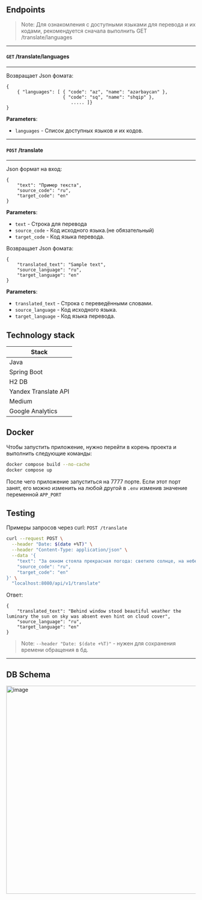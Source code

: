 ## Endpoints
> Note: Для ознакомления с доступными языками для перевода и их кодами, рекомендуется сначала выполнить GET /translate/languages
----
#### `GET` /translate/languages
----

Возвращает Json фомата:
```json5
{
	{ "languages": [ { "code": "az", "name": "azərbaycan" },
                     { "code": "sq", "name": "shqip" },
                        ..... ]}
}
```
**Parameters**:

* `languages` - Список доступных языков и их кодов.
----
#### `POST` /translate
----
Json формат на вход:
```json5
{
	"text": "Пример текста",
	"source_code": "ru",
	"target_code": "en"
}
```
**Parameters**:

* `text` - Строка для перевода
*  `source_code` - Код исходного языка.(не обязательный)
* `target_code` - Код языка перевода.



Возвращает Json фомата:
```json5
{
	"translated_text": "Sample text",
	"source_language": "ru",
	"target_language": "en"
}
```
**Parameters**:

* `translated_text` - Строка с переведёнными словами.
*  `source_language` - Код исходного языка.
* `target_language` - Код языка перевода.




## Technology stack


| Stack |
| ------ |
| Java |
| Spring Boot |
| H2 DB |
| Yandex Translate API |
| Medium |
| Google Analytics |

## Docker

Чтобы запустить приложение, нужно перейти в корень проекта и выполнить следующие команды:
```sh
docker compose build --no-cache
docker compose up
```
После чего приложение запуститься на 7777 порте. Если этот порт занят, его можно изменить на любой другой в `.env` изменив значение переменной `APP_PORT`

## Testing
Примеры запросов через curl:
`POST /translate`
```sh
curl --request POST \
  --header "Date: $(date +%T)" \
  --header "Content-Type: application/json" \
  --data '{
    "text": "За окном стояла прекрасная погода: светило солнце, на небе отсутствовал даже намек на облачность",
    "source_code": "ru",
    "target_code": "en"
}' \
  "localhost:8080/api/v1/translate"
```
Ответ:
```json5
{
    "translated_text": "Behind window stood beautiful weather the luminary the sun on sky was absent even hint on cloud cover",
    "source_language": "ru",
    "target_language": "en"
}
```
> Note: `--header "Date: $(date +%T)"` - нужен для сохранения времени обращения в бд.
----
## DB Schema
<img width="553" alt="image" src="https://user-images.githubusercontent.com/79803012/227827371-0f374ebc-fa54-431b-ad25-e43686208783.png">

